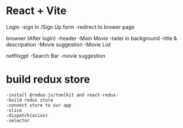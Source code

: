 # React + Vite

Login
   -sign In /Sign Up form
   -redirect to brower page

browser (After login)
    -header
    -Main Movie
        -tailer in background
        -title & descripation
        -Movie suggestion
           -Movie List

netfilxgpt
    -Search Bar
    -movie suggestion

# build redux store
    -install @redux-js/toolkit and react-redux-
    -build redux store
    -connect store to our app
    -slice
    -dispatch(acion)
    -selector

